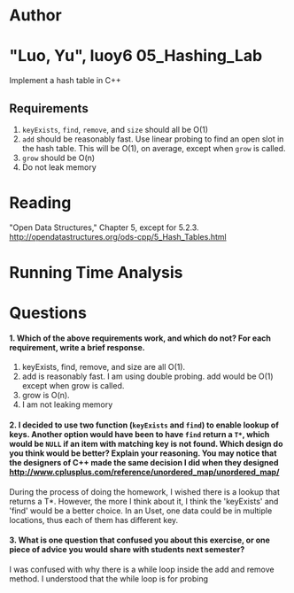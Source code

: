 Author
==========
"Luo, Yu", luoy6
05_Hashing_Lab
==============

Implement a hash table in C++

Requirements
------------

1. `keyExists`, `find`, `remove`, and `size` should all be O(1)
2. `add` should be reasonably fast. Use linear probing to find an open slot in the hash table. This will be O(1), on average, except when `grow` is called.
3. `grow` should be O(n)
4. Do not leak memory


Reading
=======
"Open Data Structures," Chapter 5, except for 5.2.3. http://opendatastructures.org/ods-cpp/5_Hash_Tables.html


Running Time Analysis
======================


Questions
=========

#### 1. Which of the above requirements work, and which do not? For each requirement, write a brief response.

1. keyExists, find, remove, and size are all O(1).
2. add is reasonably fast. I am using double probing. add would be O(1) except when grow is called. 
3. grow is O(n).
4. I am not leaking memory

#### 2. I decided to use two function (`keyExists` and `find`) to enable lookup of keys. Another option would have been to have `find` return a `T*`, which would be `NULL` if an item with matching key is not found. Which design do you think would be better? Explain your reasoning. You may notice that the designers of C++ made the same decision I did when they designed http://www.cplusplus.com/reference/unordered_map/unordered_map/

During the process of doing the homework, I wished there is a lookup that returns a T*. However, the more I think about it, I think the 'keyExists' and 'find' would be a better choice. In an Uset, one data could be in multiple locations, thus each of them has different key. 

#### 3. What is one question that confused you about this exercise, or one piece of advice you would share with students next semester?

I was confused with why there is a while loop inside the add and remove method. I understood that the while loop is for probing